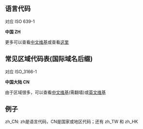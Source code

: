 ## 语言代码

对应 ISO 639-1

**中国 ZH**

更多可以查看[中文维基](https://zh.wikipedia.org/wiki/ISO_639-1%E4%BB%A3%E7%A0%81%E8%A1%A8)或查看[这里](http://www.lingoes.cn/zh/translator/langcode.htm)


## 常见区域代码表(国际域名后缀)

对应 ISO_3166-1

**中国大陆 CN**

由于区域很多，可以查看[中文维基](https://zh.wikipedia.org/wiki/ISO_3166-1)(需翻墙)或[英文维基](https://en.wikipedia.org/wiki/ISO_3166-1)


## 例子

zh_CN: zh是语言代码，CN是国家或地区代码；还有 zh_TW 和 zh_HK